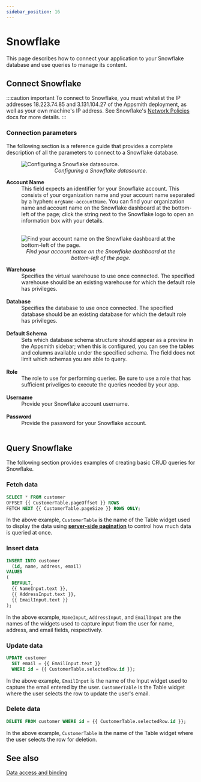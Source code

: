 ```yaml
---
sidebar_position: 16
---
```

# Snowflake

This page describes how to connect your application to your Snowflake database and use queries to manage its content.


## Connect Snowflake

:::caution important
To connect to Snowflake, you must whitelist the IP addresses 18.223.74.85 and 3.131.104.27 of the Appsmith deployment, as well as your own machine's IP address. See Snowflake's [Network Policies](https://docs.snowflake.com/en/user-guide/network-policies#creating-network-policies) docs for more details.
:::

### Connection parameters

The following section is a reference guide that provides a complete description of all the parameters to connect to a Snowflake database.

<figure>
  <img src="/img/snowflake-datasource-config.png" style={{width: "100%", height: "auto"}} alt="Configuring a Snowflake datasource." />
  <figcaption align="center"><i>Configuring a Snowflake datasource.</i></figcaption>
</figure>

<dl>
  <dt><b>Account Name</b></dt>
  <dd>This field expects an identifier for your Snowflake account. This consists of your organization name and your account name separated by a hyphen: <code>orgName-accountName</code>. You can find your organization name and account name on the Snowflake dashboard at the bottom-left of the page; click the string next to the Snowflake logo to open an information box with your details.</dd><br />

  <figure>
    <img src="/img/snowflake-account-name.png" style={{width: "100%", height: "auto"}} alt="Find your account name on the Snowflake dashboard at the bottom-left of the page." />
    <figcaption align="center"><i>Find your account name on the Snowflake dashboard at the bottom-left of the page.</i></figcaption>
  </figure>

  <dt><b>Warehouse</b></dt>
  <dd>Specifies the virtual warehouse to use once connected. The specified warehouse should be an existing warehouse for which the default role has privileges.</dd><br />

  <dt><b>Database</b></dt>
  <dd>Specifies the database to use once connected. The specified database should be an existing database for which the default role has privileges.</dd><br />

  <dt><b>Default Schema</b></dt>
  <dd>Sets which database schema structure should appear as a preview in the Appsmith sidebar; when this is configured, you can see the tables and columns available under the specified schema. The field does not limit which schemas you are able to query.</dd><br />
  
  <dt><b>Role</b></dt>
  <dd>The role to use for performing queries. Be sure to use a role that has sufficient priveliges to execute the queries needed by your app.</dd><br />

  <dt><b>Username</b></dt>
  <dd>Provide your Snowflake account username.
  </dd><br />

  <dt><b>Password</b></dt>
  <dd>Provide the password for your Snowflake account.
  </dd><br />
</dl>

## Query Snowflake

The following section provides examples of creating basic CRUD queries for Snowflake.

### Fetch data

```sql
SELECT * FROM customer
OFFSET {{ CustomerTable.pageOffset }} ROWS
FETCH NEXT {{ CustomerTable.pageSize }} ROWS ONLY;
```

In the above example, `CustomerTable` is the name of the Table widget used to display the data using [**server-side pagination**](/reference/widgets/table#server-side-pagination) to control how much data is queried at once.

### Insert data

```sql
INSERT INTO customer
  (id, name, address, email)
VALUES
(
  DEFAULT,
  {{ NameInput.text }},
  {{ AddressInput.text }},
  {{ EmailInput.text }}
);
```

In the above example, `NameInput`, `AddressInput`, and `EmailInput` are the names of the widgets used to capture input from the user for name, address, and email fields, respectively.

### Update data

```sql
UPDATE customer
  SET email = {{ EmailInput.text }}
  WHERE id = {{ CustomerTable.selectedRow.id }};
```

In the above example, `EmailInput` is the name of the Input widget used to capture the email entered by the user. `CustomerTable` is the Table widget where the user selects the row to update the user's email.

### Delete data

```sql
DELETE FROM customer WHERE id = {{ CustomerTable.selectedRow.id }};
```

In the above example, `CustomerTable` is the name of the Table widget where the user selects the row for deletion.

## See also

[Data access and binding](/core-concepts/data-access-and-binding)

